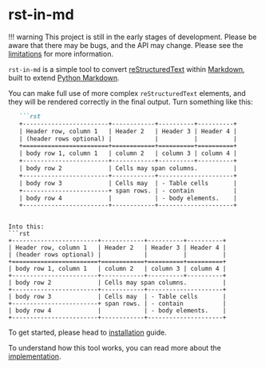 # rst-in-md

!!! warning
    This project is still in the early stages of development. Please be aware that there may be bugs, and the API may change. Please see the [limitations](./explanations/limitations.md) for more information.

`rst-in-md` is a simple tool to convert [reStructuredText](https://docutils.sourceforge.io/rst.html) within [Markdown](https://daringfireball.net/projects/markdown/), built to extend [Python Markdown](https://python-markdown.github.io/).


You can make full use of more complex `reStructuredText` elements, and they will be rendered correctly in the final output. Turn something like this:

```markdown
   ```rst
   +------------------------+------------+----------+----------+
   | Header row, column 1   | Header 2   | Header 3 | Header 4 |
   | (header rows optional) |            |          |          |
   +========================+============+==========+==========+
   | body row 1, column 1   | column 2   | column 3 | column 4 |
   +------------------------+------------+----------+----------+
   | body row 2             | Cells may span columns.          |
   +------------------------+------------+---------------------+
   | body row 3             | Cells may  | - Table cells       |
   +------------------------+ span rows. | - contain           |
   | body row 4             |            | - body elements.    |
   +------------------------+------------+---------------------+
   ```
```

Into this:
```rst
+------------------------+------------+----------+----------+
| Header row, column 1   | Header 2   | Header 3 | Header 4 |
| (header rows optional) |            |          |          |
+========================+============+==========+==========+
| body row 1, column 1   | column 2   | column 3 | column 4 |
+------------------------+------------+----------+----------+
| body row 2             | Cells may span columns.          |
+------------------------+------------+---------------------+
| body row 3             | Cells may  | - Table cells       |
+------------------------+ span rows. | - contain           |
| body row 4             |            | - body elements.    |
+------------------------+------------+---------------------+
```


To get started, please head to [installation](./guides/installation.md) guide.

To understand how this tool works, you can read more about the [implementation](./explanations/implementation.md).
